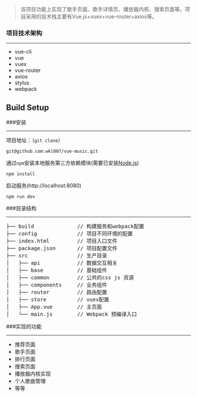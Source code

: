 > 该项目功能上实现了歌手页面、歌手详情页、播放器内核、搜索页面等。项目采用的技术栈主要有Vue.js+vuex+vue-router+axios等。

### 项目技术架构
***
*  vue-cli
*  vue
*  vuex
*  vue-router
*  axios
*  stylus
*  webpack
## Build Setup

###安装
***
项目地址：（`git clone`）
```shell
git@github.com:wkl007/vue-music.git
```
通过`npm`安装本地服务第三方依赖模块(需要已安装[Node.js](https://nodejs.org/))

```
npm install
```
启动服务(http://localhost:8080)

```
npm run dev
```

###目录结构
***
<pre>
├── build              // 构建服务和webpack配置
├── config             // 项目不同环境的配置
├── index.html         // 项目入口文件
├── package.json       // 项目配置文件
├── src                // 生产目录
│   ├── api            // 数据交互相关
│   ├── base           // 基础组件
│   ├── common         // 公共的css js 资源
│   ├── components     // 业务组件
│   ├── router         // 路由配置
│   ├── store          // vuex配置
│   ├── App.vue        // 主页面 
│   └── main.js        // Webpack 预编译入口
</pre>

###实现的功能
***
* 推荐页面
* 歌手页面
* 排行页面
* 搜索页面
* 播放器内核实现
* 个人歌曲管理
* 等等
